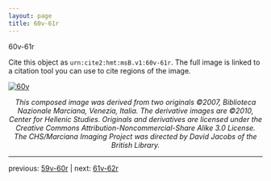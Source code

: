 ```yaml
---
layout: page
title: 60v-61r
---
```


60v-61r

Cite this object as `urn:cite2:hmt:msB.v1:60v-61r`. The full image is linked to a citation tool you can use to cite regions of the image.

[![60v](http://www.homermultitext.org/iipsrv?IIIF=/project/homer/pyramidal/deepzoom/hmt/vbbifolio/v1/vb_60v_61r.tif/full/800,/0/default.jpg)](http://www.homermultitext.org/ict2/?urn=urn:cite2:hmt:vbbifolio.v1:vb_60v_61r) 

<p style="text-align: center; font-style: italic;">This composed image was derived from two originals ©2007, Biblioteca Nazionale Marciana, Venezia, Italia. The derivative images are ©2010, Center for Hellenic Studies. Originals and derivatives are licensed under the Creative Commons Attribution-Noncommercial-Share Alike 3.0 License. The CHS/Marciana Imaging Project was directed by David Jacobs of the British Library.</p>

---

previous: [59v-60r](../59v-60r/) | next: [61v-62r](../61v-62r/)